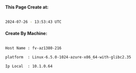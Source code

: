 
   
#### This Page Create at:

```bash

2024-07-26 - 13:53:43 UTC

```

#### Create By Machine:

```bash

Host Name : fv-az1380-216

platform  : Linux-6.5.0-1024-azure-x86_64-with-glibc2.35

Ip Local  : 10.1.0.64

```

